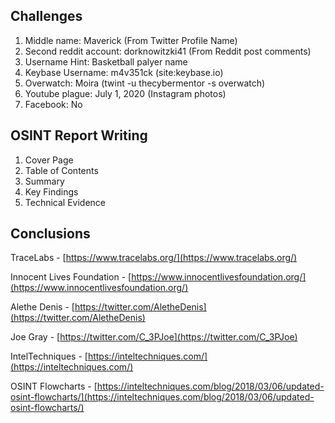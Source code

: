 
## Challenges
1. Middle name: Maverick (From Twitter Profile Name)
2. Second reddit account: dorknowitzki41 (From Reddit post comments) 
3. Username Hint: Basketball palyer name
4. Keybase Username: m4v351ck (site:keybase.io)
5. Overwatch: Moira (twint -u thecybermentor -s overwatch)
6. Youtube plague: July 1, 2020 (Instagram photos)
7. Facebook: No


## OSINT Report Writing
1. Cover Page
2. Table of Contents
3. Summary
4. Key Findings
5. Technical Evidence


## Conclusions
TraceLabs - [https://www.tracelabs.org/](https://www.tracelabs.org/)

Innocent Lives Foundation - [https://www.innocentlivesfoundation.org/](https://www.innocentlivesfoundation.org/)

Alethe Denis - [https://twitter.com/AletheDenis](https://twitter.com/AletheDenis)

Joe Gray - [https://twitter.com/C_3PJoe](https://twitter.com/C_3PJoe)

IntelTechniques - [https://inteltechniques.com/](https://inteltechniques.com/)

OSINT Flowcharts - [https://inteltechniques.com/blog/2018/03/06/updated-osint-flowcharts/](https://inteltechniques.com/blog/2018/03/06/updated-osint-flowcharts/)
